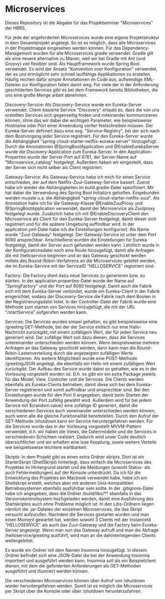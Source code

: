 # Microservices
Dieses Repository ist die Abgabe für das Projektseminar "Microservices" der HBRS.

Für jede der angeforderten Microservices wurde eine eigene Projektstruktur in dem Gesamtprojekt angelegt. So ist es möglich, dass alle Microservices in der Projektmappe eingesehen werden können. Für das Dependency-Management wurden für alle Microservices gradle verwendet. Gradle gilt als eine neuere alternative zu Maven, weil wir bei Gradle mit Ant (und Groovy) viel flexibler sind. Als Hauptframework wurde Spring Boot verwendet. Es wird der Ansatz "Konvention over Konfiguration" verwendet, der es uns ermöglicht sehr schnell lauffähige Applikationen zu erstellen. Häufig reichen dafür simple Annotationen im Code aus, aufwendige XML-Dateien zur Konfiguration fallen damit weg. Für viele der in der Anforderung geschilderten Services gibt es bei dem Framework bereits Bibliotheken, die uns eine große Menge arbeit abnehmen. 

Discovery-Service:
Als Discovery-Service wurde ein Eureka-Server verwendet. Client-basierte Service "Discovery" erlaubt es, dass die von uns erstellten Services sich gegenseitig finden und miteinander kommunizieren können, ohne das wir dabei die wichtigen Parameter, wie beispielsweise Hostname oder Port einer Anwendung vorher festschreiben müssen. Der Eureka-Server definiert dazu eine sog. "Service-Registry", bei der sich nach dem Bootvorgang jeder Service registriert. Für den Eureka-Server wurde die Abhängigkeit "spring-cloud-starter-netflix-eureka-server" hinzugefügt. Durch die Annotationen @SpringBootApplication und @EnableEurekaServer wurde die Discovery-Application zum Eureka-Server. In den Application-Properties wurde der Server-Port auf 8761, der Server-Name auf "Microservice_catalog" festgelegt. Außerdem haben wir eingestellt, dass der Server sich nicht selber als Client registriert.

Gateway-Service:
Als Gateway-Service habe ich mich für einen Service entschieden, der auf dem Netflix-Zuul-Gateway-Service basiert. Zuerst habe ich wieder die Abhängigkeiten im build.gradle-Datei spezifiziert. Mir hat dabei die Verwendung des Spring Boot Initializrs geholfen. Eingebunden werden musste u.a. die Abhängigkeit "spring-cloud-starter-netflix-zuul". Als Annotation habe ich für die Gateway-Klasse @EnableZuulProxy und @SpringBootApplication verwendet, damit der Microservice als Zuulproxy festgelegt wurde. Zusätzlich habe ich mit @EnableDiscoveryClient den Microservice als Client für den Eureka-Server festgelegt, damit dieser sich registriert und für die spätere Umgebung auffindbar wird. In der application.yml-Datei habe ich die Einstellungen konfiguriert. Als Name wurde "Zuul-Gateway" festgelegt. Der Gateway-Service ist unter dem Port 9090 ansprechbar. Anschließend wurden die Einstellungen für Eureka festgelegt, damit der Server auch gefunden werden kann. Letztlich wurde in der Konfigurationsdatei noch eine Route hinzugefügt, damit alle Anfragen die mit /helloservice beginnen und an das Gateway geschickt werden mittels des Round-Robin-Verfahrens an die Microservices geleitet werden, die im Eureka-Service mit der ServiceID "HELLOSERVICE" registriert sind.

Factory:
Die Factory dient dazu neue Services zu generieren bzw. zu starten. In der application.properties-Datei wurde der Name auf "SpringFactory" und der Port auf 8080 festgelegt. Damit auch die Fabrik sich mit dem Eureka-Server verbindet, wurde ein Eureka-Client in der Fabrik eingerichtet, sodass der Discovery-Service die Fabrik nach dem Booten in der Registrierungsdatei listet. In der Controller-Datei der Fabrik wurde eine Methode zum starten von Services hinzugefügt, die mit der URL "/startService" aufgerufen werden kann.

Services:
Die Services wurden simpel gehalten, es gibt beispielsweise eine /greeting GET-Methode, bei der der Service einfach nur eine Hallo-Nachricht zurückgibt, mit einem zufälligem Wert, der für jeden Service neu generiert wird. Der zufällige Wert soll dazu dienen, dass die Services untereinander unterschieden werden können. Wenn beispielsweise mehrere Anfragen an das Gateway geschickt werden, dann kann man die Round-Robin-Lastenverteilung durch die angezeigten zufälligen Werte identifizieren. Als weitere Möglichkeit wurde eine POST-Methode /greetingJSON angelegt, die ebenfalls ein Hello mit einem zufälligem Wert zurückgibt. Der Aufbau des Service wurde dabei so gehalten, wie es in der Vorlesung vorgestellt worden ist. D.h. es gibt ein ein extra Package jeweils für das Model, View, Controller und die Services. Die Clients werden ebenfalls als Eureka-Clients betrieben, damit diese sich bei dem Eureka-Server registrieren und somit auffindbar und ansprechbar sind. Bei den Einstellungen wurde für den Port 0 angegeben, damit beim Starten der Anwendung der Port zufällig gewählt wird. Außerdem wird für bei jedem Service mit ${random.value} eine zufällige ID generiert, damit die verschiedenen Services auch voneinander unterschieden werden können, auch wenn alle die gleiche Funktionalität bereitstellen. Durch den Aufruf der GET-Methode /shutdown kann ein Service heruntergefahren werden. Für die Services wurde das in der Vorlesung vorgestellt MVVM-Pattern verwendet, d.h. wir haben die Views, die Datenmodelle und die Services in verschiedenen Schichten realsiert. Dadurch wird unser Code deutlich übersichtlicher und wir erhalten eine lose Kopplung, sowie weitere Vorteile wie beispielsweise leichtere wartbarkeit. 

Skripts:
In dem Projekt gibt es einen extra Ordner skripts. Dort ist ein StarterSkript (ShellSkript) hinterlegt, dass einfach die Microservices des Projektes im Hintergrund startet und die Meldungen (sowohl Status- als auch Fehlermeldungen) auf der Konsole unterdrückt. Da ich für die Entwicklung des Projektes ein Macbook verwendet habe, habe ich ein Shellskript erstellt, welches aber mit anderen Unix-kompatiblen Betriebssystemen ebenfalls ausführbar sein sollte. In der .gitignore-Datei habe ich angegeben, dass die Ordner /build/libs/** ebenfalls in das Versionskontrollsystem hochgeladen werden, damit eine Ausführung des Startskriptes auch ohne Probleme möglich ist. In den Libs-Ordnern liegen nämlich die .jar-Dateien der einzelnen Microservices, die das Skript versucht aufzurufen. Nachdem die Services gestartet wurden und man einen Moment gewartet hat, werden sowohl 3 Clients mit der InstanceId "HELLOSERVICE" als auch das Zuul-Gateway und die Factory beim Eureka-Server angezeigt. Wenn man nun das Gateway aufruft und man die Abfrage /helloservice/greeting ausführt, wird man an die dahinterliegenden Clients weitergeleitet.

Es wurde ein Ordner mit dem Namen Insomnia hinzugefügt. In diesem Ordner befindet sich eine JSON-Datei die bei der Anwendung Insomnia importiert und ausgeführt werden kann. Insomnia soll als ein Beispielclient dienen, mit dem die geforderten Anforderungen als GET-Methoden ausgeführt und illustriert werden können.

Die verschiedenen Microservices können über Aufruf von /shutdown wieder heruntergefahren werden. Somit ist es möglich die Microservices per Skript über die Konsole oder über /shutdown herunterzufahren.
